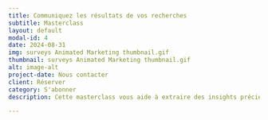 ```yaml
---
title: Communiquez les résultats de vos recherches
subtitle: Masterclass
layout: default
modal-id: 4
date: 2024-08-31
img: surveys Animated Marketing thumbnail.gif
thumbnail: surveys Animated Marketing thumbnail.gif
alt: image-alt
project-date: Nous contacter
client: Réserver
category: S'abonner
description: Cette masterclass vous aide à extraire des insights précieux de vos données de recherche. Gérez les résumés, les points clés et la présentation de vos résultats de manière efficace. Assurez une communication transparente et efficace avec vos équipes de direction. Essayez cette formation dès aujourd'hui et tirez le meilleur parti de vos données de recherche.

---
```


